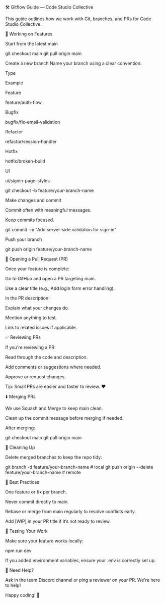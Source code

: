 🛠️ Gitflow Guide — Code Studio Collective

This guide outlines how we work with Git, branches, and PRs for Code Studio Collective.

🚧 Working on Features

Start from the latest main

git checkout main
git pull origin main

Create a new branch
Name your branch using a clear convention:

Type

Example

Feature

feature/auth-flow

Bugfix

bugfix/fix-email-validation

Refactor

refactor/session-handler

Hotfix

hotfix/broken-build

UI

ui/signin-page-styles

git checkout -b feature/your-branch-name

Make changes and commit

Commit often with meaningful messages.

Keep commits focused.

git commit -m "Add server-side validation for sign-in"

Push your branch

git push origin feature/your-branch-name

🔁 Opening a Pull Request (PR)

Once your feature is complete:

Go to GitHub and open a PR targeting main.

Use a clear title (e.g., Add login form error handling).

In the PR description:

Explain what your changes do.

Mention anything to test.

Link to related issues if applicable.

✅ Reviewing PRs

If you're reviewing a PR:

Read through the code and description.

Add comments or suggestions where needed.

Approve or request changes.

Tip: Small PRs are easier and faster to review. ❤️

⬇️ Merging PRs

We use Squash and Merge to keep main clean.

Clean up the commit message before merging if needed.

After merging:

git checkout main
git pull origin main

🧼 Cleaning Up

Delete merged branches to keep the repo tidy:

git branch -d feature/your-branch-name             # local
git push origin --delete feature/your-branch-name  # remote

🧠 Best Practices

One feature or fix per branch.

Never commit directly to main.

Rebase or merge from main regularly to resolve conflicts early.

Add [WIP] in your PR title if it’s not ready to review.

🧪 Testing Your Work

Make sure your feature works locally:

npm run dev

If you added environment variables, ensure your .env is correctly set up.

🧭 Need Help?

Ask in the team Discord channel or ping a reviewer on your PR. We're here to help!

Happy coding! 🚀

